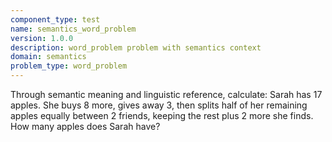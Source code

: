 ```yaml
---
component_type: test
name: semantics_word_problem
version: 1.0.0
description: word_problem problem with semantics context
domain: semantics
problem_type: word_problem
---
```


Through semantic meaning and linguistic reference, calculate: Sarah has 17 apples. She buys 8 more, gives away 3, then splits half of her remaining apples equally between 2 friends, keeping the rest plus 2 more she finds. How many apples does Sarah have?

